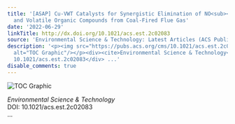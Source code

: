 ```yaml
---
title: '[ASAP] Cu-VWT Catalysts for Synergistic Elimination of NO<sub><italic toggle="yes">x</italic></sub>
  and Volatile Organic Compounds from Coal-Fired Flue Gas'
date: '2022-06-29'
linkTitle: http://dx.doi.org/10.1021/acs.est.2c02083
source: 'Environmental Science & Technology: Latest Articles (ACS Publications)'
description: '<p><img src="https://pubs.acs.org/cms/10.1021/acs.est.2c02083/asset/images/medium/es2c02083_0008.gif"
  alt="TOC Graphic"/></p><div><cite>Environmental Science & Technology</cite></div><div>DOI:
  10.1021/acs.est.2c02083</div> ...'
disable_comments: true
---
```

<p><img src="https://pubs.acs.org/cms/10.1021/acs.est.2c02083/asset/images/medium/es2c02083_0008.gif" alt="TOC Graphic"/></p><div><cite>Environmental Science & Technology</cite></div><div>DOI: 10.1021/acs.est.2c02083</div> ...